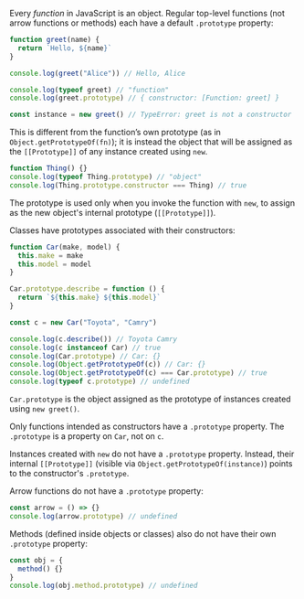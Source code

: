 Every _function_ in JavaScript is an object.
Regular top-level functions (not arrow functions or methods) each have a default `.prototype` property:

```ts
function greet(name) {
  return `Hello, ${name}`
}

console.log(greet("Alice")) // Hello, Alice

console.log(typeof greet) // "function"
console.log(greet.prototype) // { constructor: [Function: greet] }

const instance = new greet() // TypeError: greet is not a constructor
```

This is different from the function’s own prototype (as in `Object.getPrototypeOf(fn)`); 
it is instead the object that will be assigned as the `[[Prototype]]` of any instance created using `new`.

```js
function Thing() {}
console.log(typeof Thing.prototype) // "object"
console.log(Thing.prototype.constructor === Thing) // true
```

The prototype is used only when you invoke the function with `new`, to assign as the new object's internal prototype (`[[Prototype]]`).

Classes have prototypes associated with their constructors:

```js
function Car(make, model) {
  this.make = make
  this.model = model
}

Car.prototype.describe = function () {
  return `${this.make} ${this.model}`
}

const c = new Car("Toyota", "Camry")

console.log(c.describe()) // Toyota Camry
console.log(c instanceof Car) // true
console.log(Car.prototype) // Car: {}
console.log(Object.getPrototypeOf(c)) // Car: {}
console.log(Object.getPrototypeOf(c) === Car.prototype) // true
console.log(typeof c.prototype) // undefined
```

`Car.prototype` is the object assigned as the prototype of instances created using `new greet()`.

Only functions intended as constructors have a `.prototype` property. 
The `.prototype` is a property on `Car`, not on `c`.

Instances created with `new` do not have a `.prototype` property.
Instead, their internal `[[Prototype]]` (visible via `Object.getPrototypeOf(instance)`) points to the constructor's `.prototype`.

Arrow functions do not have a `.prototype` property:

```js
const arrow = () => {}
console.log(arrow.prototype) // undefined
```

Methods (defined inside objects or classes) also do not have their own `.prototype` property:

```js
const obj = {
  method() {}
}
console.log(obj.method.prototype) // undefined
```

